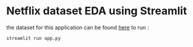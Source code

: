# Netflix dataset EDA using Streamlit

the dataset for this application can be found [here](https://www.kaggle.com/shivamb/netflix-shows)
to run :
```bash
streamlit run app.py
```